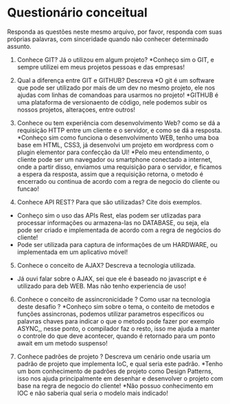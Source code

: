 # Questionário conceitual

Responda as questões neste mesmo arquivo, por favor, responda com suas próprias palavras, com sinceridade quando não conhecer determinado assunto.

1. Conhece GIT? Já o utilizou em algum projeto?
*Conheço sim o GIT, e sempre utilizei em meus projetos pessoas e das empresas!

2. Qual a diferença entre GIT e GITHUB?
Descreva
*O git é um software que pode ser utilizado por mais de um dev no mesmo projeto, ele nos ajudas com linhas de comandoas para usarmos no projeto!
*GITHUB é uma plataforma de versionaento de código, nele podemos subir os nossos projetos, alteraçoes, entre outros!

3. Conhece ou tem experiência com desenvolvimento Web?  como se dá a requisição HTTP entre um cliente e o servidor, e como se dá a resposta.
*Conheço sim como funciona o desenvolvimento WEB, tenho uma boa base em HTML, CSS3, já desenvolvi um projeto em wordpress com o plugin elementor para confecção da UI!
*Pelo meu entendimento, o cliente pode ser um navegador ou smartphone conectado a internet, onde a partir disso, enviamos uma requisição para o servidor, e ficamos a espera da resposta, assim que a requisição retorna, o metodo é encerrado ou continua de acordo com a regra de negocio do cliente ou funcao!

4. Conhece API REST? Para que são utilizadas? Cite dois exemplos.
* Conheço sim o uso das APIs Rest, elas podem ser utlizadas para processar informações ou armazena-las no DATABASE, ou seja, ela pode ser criado e implementada de acordo com a regra de negócios do cliente!
* Pode ser utilizada para captura de informações de um HARDWARE, ou implementada em um aplicativo móvel!

5. Conhece o conceito de AJAX? Descreva a tecnologia utilizada.
* Já ouvi falar sobre o AJAX, sei que ele é baseado no javascript e é utilizado para deb WEB. Mas não tenho experiencia de uso!

6. Conhece o conceito de assincronicidade ? Como usar na tecnologia deste desafio ?
*Conheço sim sobre o tema, o conteito de metodos e funções assincronas, podemos utilizar parametros especificos ou palavras chaves para indicar o que o metodo pode fazer por exemplo ASYNC,, nesse ponto, o compilador faz o resto, isso me ajuda a manter o controle do que deve acontecer, quando é retornado para um ponto await em um metodo suspenso! 

7. Conhece padrões de projeto ? Descreva um cenário onde usaria um padrão de projeto que implementa IoC, e qual seria este padrão.
*Tenho um bom conhecimento de padrões de projeto como Design Patterns, isso nos ajuda principalmente em desenhar e desenvolver o projeto com base na regra de negocio do cliente!
*Não possuo conhecimento em IOC e não saberia qual seria o modelo mais indicado!



